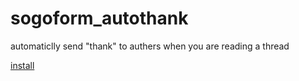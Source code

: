 # sogoform_autothank
automaticlly send "thank" to authers when you are reading a thread


[install](https://github.com/scott1991/sogoform_autothank/raw/master/sogo_thank.js)

